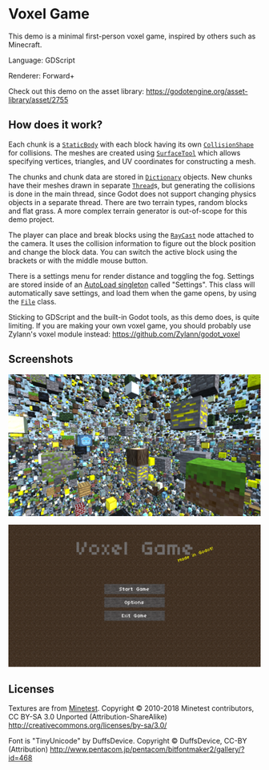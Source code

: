 # Voxel Game

This demo is a minimal first-person voxel game,
inspired by others such as Minecraft.

Language: GDScript

Renderer: Forward+

Check out this demo on the asset library: https://godotengine.org/asset-library/asset/2755

## How does it work?

Each chunk is a
[`StaticBody`](https://docs.godotengine.org/en/latest/classes/class_staticbody.html)
with each block having its own
[`CollisionShape`](https://docs.godotengine.org/en/latest/classes/class_collisionshape.html)
for collisions. The meshes are created using
[`SurfaceTool`](https://docs.godotengine.org/en/latest/classes/class_surfacetool.html)
which allows specifying vertices, triangles, and UV coordinates
for constructing a mesh.

The chunks and chunk data are stored in
[`Dictionary`](https://docs.godotengine.org/en/latest/classes/class_dictionary.html)
objects. New chunks have their meshes drawn in separate
[`Thread`](https://docs.godotengine.org/en/latest/classes/class_thread.html)s,
but generating the collisions is done in the main thread, since Godot does
not support changing physics objects in a separate thread. There
are two terrain types, random blocks and flat grass. A more
complex terrain generator is out-of-scope for this demo project.

The player can place and break blocks using the
[`RayCast`](https://docs.godotengine.org/en/latest/classes/class_raycast.html)
node attached to the camera. It uses the collision information to
figure out the block position and change the block data. You can
switch the active block using the brackets or with the middle mouse button.

There is a settings menu for render distance and toggling the fog.
Settings are stored inside of an
[AutoLoad singleton](https://docs.godotengine.org/en/latest/getting_started/step_by_step/singletons_autoload.html)
called "Settings". This class will automatically save
settings, and load them when the game opens, by using the
[`File`](https://docs.godotengine.org/en/latest/classes/class_file.html) class.

Sticking to GDScript and the built-in Godot tools, as this demo does, is
quite limiting. If you are making your own voxel game, you should probably
use Zylann's voxel module instead: https://github.com/Zylann/godot_voxel

## Screenshots

![Screenshot](screenshots/blocks.png)

![Screenshot](screenshots/title.png)

## Licenses

Textures are from [Minetest](https://www.minetest.net/). Copyright &copy; 2010-2018 Minetest contributors, CC BY-SA 3.0 Unported (Attribution-ShareAlike)
http://creativecommons.org/licenses/by-sa/3.0/

Font is "TinyUnicode" by DuffsDevice. Copyright &copy; DuffsDevice, CC-BY (Attribution) http://www.pentacom.jp/pentacom/bitfontmaker2/gallery/?id=468
